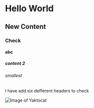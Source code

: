 # Hello World
## New Content
### Check
#### abc
##### content 2
###### smallest

I have add six defferent headers to check

![Image of Yaktocat](https://octodex.github.com/images/yaktocat.png)
